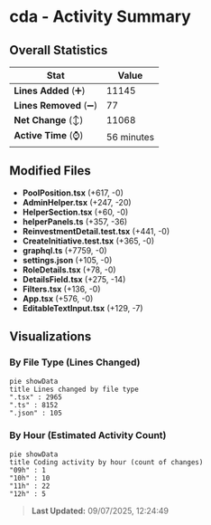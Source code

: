 # cda - Activity Summary 

## Overall Statistics

| Stat                   | Value                                                             |
| ---------------------- | ----------------------------------------------------------------- |
| **Lines Added** (➕)   | 11145                                          |
| **Lines Removed** (➖) | 77                                        |
| **Net Change** (↕)    | 11068                |
| **Active Time** (⌚)   | 56 minutes |


## Modified Files
- **PoolPosition.tsx** (+617, -0)
- **AdminHelper.tsx** (+247, -20)
- **HelperSection.tsx** (+60, -0)
- **helperPanels.ts** (+357, -36)
- **ReinvestmentDetail.test.tsx** (+441, -0)
- **CreateInitiative.test.tsx** (+365, -0)
- **graphql.ts** (+7759, -0)
- **settings.json** (+105, -0)
- **RoleDetails.tsx** (+78, -0)
- **DetailsField.tsx** (+275, -14)
- **Filters.tsx** (+136, -0)
- **App.tsx** (+576, -0)
- **EditableTextInput.tsx** (+129, -7)

## Visualizations

### By File Type (Lines Changed)

```mermaid
pie showData
title Lines changed by file type
".tsx" : 2965
".ts" : 8152
".json" : 105
```

### By Hour (Estimated Activity Count)

```mermaid
pie showData
title Coding activity by hour (count of changes)
"09h" : 1
"10h" : 10
"11h" : 22
"12h" : 5
```


> **Last Updated:** 09/07/2025, 12:24:49